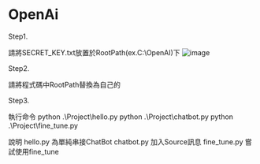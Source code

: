 # OpenAi
Step1.

請將SECRET_KEY.txt放置於RootPath(ex.C:\OpenAI\)下
![image](https://user-images.githubusercontent.com/5087075/224464440-18c0f9d9-53cd-4c7f-9145-c5102cd0a0bd.png)


Step2.

請將程式碼中RootPath替換為自己的


Step3.

執行命令
python .\Project\hello.py
python .\Project\chatbot.py
python .\Project\fine_tune.py


說明
hello.py 為單純串接ChatBot
chatbot.py 加入Source訊息
fine_tune.py 嘗試使用fine_tune
